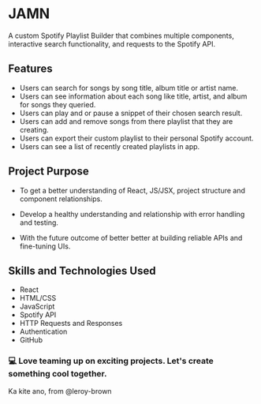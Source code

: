 # JAMN

A custom Spotify Playlist Builder that combines multiple components, interactive search functionality, and requests to the Spotify API.

## Features

- Users can search for songs by song title, album title or artist name.
- Users can see information about each song like title, artist, and album for songs they queried.
- Users can play and or pause a snippet of their chosen search result.
- Users can add and remove songs from there playlist that they are creating. 
- Users can export their custom playlist to their personal Spotify account.
- Users can see a list of recently created playlists in app.

## Project Purpose

- To get a better understanding of React, JS/JSX, project structure and component relationships.

- Develop a healthy understanding and relationship with error handling and testing. 

- With the future outcome of better better at building reliable APIs and fine-tuning UIs.

## Skills and Technologies Used

- React
- HTML/CSS
- JavaScript
- Spotify API
- HTTP Requests and Responses
- Authentication
- GitHub

### 💻 Love teaming up on exciting projects. Let's create something cool together.

Ka kite ano, from @leroy-brown




